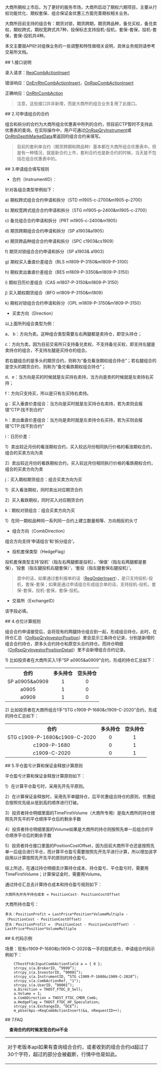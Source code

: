<p>大商所期权上市后，为了更好的服务市场，大商所启动了期权六期项目，主要从行权功能优化、期权套保、组合保证金优惠三方面完善期权相关业务。</p>
<p>大商所目前支持的组合有：期货对锁，期货跨期，期货跨品种，备兑买权，备兑卖权，期权跨式，期权宽跨式共7种，投保标志支持投机-投机，套保-套保，投机-套保，套保-投机共4种。</p>
<p>本文主要就API针对组保业务的一些调整和特性做相关说明，具体业务规则请参考交易所文档。</p>
<span class="anchor" id="8e88bd9d-16bd-4dbd-b13d-e85b1390815d"></span>
## 1.接口说明
<p>录入请求：<a href="../../JYJK/CTHOSTFTDCTRADERSPI/REQCOMBACTIONINSERT/">ReqCombActionInsert</a></p>
<p>错误响应：<a href="../../JYJK/CTHOSTFTDCTRADERAPI/ONERRRTNCOMBACTIONINSERT/">OnErrRtnCombActionInsert</a>，<a href="../../JYJK/CTHOSTFTDCTRADERAPI/ONRSPCOMBACTIONINSERT/">OnRspCombActionInsert</a></p>
<p>正确响应：<a href="../../JYJK/CTHOSTFTDCTRADERAPI/ONRTNCOMBACTION/">OnRtnCombAction</a></p>
<blockquote>
<p>注意，这些接口并非新增，而是大商所的组合业务复用了此接口。</p>
</blockquote>
<span class="anchor" id="c9996c5c-a6bb-4ed4-8472-5f892ac7aa2d"></span>
## 2.可申请组合的合约
<p>组合和拆分的合约为大商所组合优惠表中所列的合约，但目前CTP暂时不支持此优惠表的查询。在实际操作中，用户可通过<a href="../../JYJK/CTHOSTFTDCTRADERAPI/ONRSPQRYINSTRUMENT/">OnRspQryInstrument</a>或<a href="../../HQJK/CTHOSTFTDCMDSPI/ONRTNDEPTHMARKETDATA/">OnRtnDepthMarketData</a>里返回的组合合约来填写。</p>
<blockquote>
<p>目前的套利单合约（期货跨期和跨品种）基本都在大商所组合优惠表中。但是有一种情况，就是新合约上市，套利合约也是新合约的时候，当天是不包括在组合优惠表中的。</p>
</blockquote>
<span class="anchor" id="5bb6a22d-0f57-41d6-b7c6-706c2c27f43b"></span>
## 3.申请组合填写规则
<ul>
<li>合约（InstrumentID）：</li>
</ul>
<p>针对各组合类型举例如下：</p>
<p>a)  期权跨式组合合约申请和拆分（STD m1905-c-2700&amp;m1905-p-2700）</p>
<p>b)  期权宽跨式组合合约申请和拆分（STG m1905-p-2400&amp;m1905-c-2700）</p>
<p>c)  备兑组合合约申请和拆分（PRT m1905-c-2400&amp;m1905）</p>
<p>d)  期货跨期组合合约申请和拆分（SP a1903&amp;a1905）</p>
<p>e)  期货跨品种组合合约申请和拆分（SPC c1903&amp;cs1909）</p>
<p>f)  期货对锁组合合约申请和拆分（SP a1903&amp; a1903）</p>
<p>g)  期权买入垂直价差组合（BLS m1809-P-3150&amp;m1809-P-3100）</p>
<p>h)  期权卖出垂直价差组合（BES m1809-P-3350&amp;m1809-P-3150）</p>
<p>i)  期权日历价差组合（CAS m1807-P-3150&amp;m1809-P-3150）</p>
<p>j)  买入期权期货组合（BFO m1809-P-3150&amp;m1809）</p>
<p>k)  期权对锁组合合约申请和拆分（OPL m1809-P-3150&amp;m1809-P-3150）</p>
<ul>
<li>买卖方向（Direction）</li>
</ul>
<p>以上面所列组合类型为例：</p>
<p>a、  b：方向为卖。这种组合类型需要左右两腿都是卖持仓，即空头持仓；</p>
<p>c：方向为卖。因为目前交易所只支持备兑卖权，不支持备兑买权，即支持左腿是卖持仓的组合，不支持左腿是买持仓的组合。</p>
<p>若右腿组合的是多头的期货合约，则称为“备兑看涨期权组合持仓”；若右腿组合的是空头的期货合约，则称为“备兑看跌期权组合持仓”；</p>
<p>d、e：当方向是买的时候就是左买持右卖持，当方向是卖的时候就是左卖持右买持；</p>
<p>f：方向只支持买，所以是只有左买持右卖持。</p>
<p>g：买入垂直价差组合：当方向是买时就是左买持仓右卖持，若为卖则会报错“CTP:找不到合约”</p>
<p>h：卖出垂直价差组合：当方向是卖时就是左卖持仓右买持，若为买则会报错“CTP:找不到合约”</p>
<p>i：日历价差：</p>
<p>1）卖出较近月份的看涨期权合约，买入较远月份相同执行价格的看涨期权合约，组合的买卖方向为卖</p>
<p>2）卖出较近月份的看跌期权合约，买入较远月份相同执行价格的看跌期权合约，组合的买卖方向为卖</p>
<p>j：买入期权期货组合：组合买卖方向为买</p>
<p>1）买入看涨期权，同时卖出对应期货合约</p>
<p>2）买入看跌期权，同时买入对应期货合约</p>
<p>k：期权对锁组合：组合买卖方向为买</p>
<p>1）在同一期权品种同一系列同一合约上建立数量相等、方向相反的头寸</p>
<ul>
<li>组合方向（CombDirection）</li>
</ul>
<p>组合方向支持‘申请组合’和‘拆分组合’。</p>
<ul>
<li>投机套保类型（HedgeFlag）</li>
</ul>
<p>投机套保类型支持‘投机’（指左右两腿都是投机），‘保值’（指左右两腿都是套保），‘投套（指左腿投机右腿套保）’，‘套投（指左腿套保右腿投机）’。</p>
<blockquote>
<p>盘中的话，如果通过套利报单的话（<a href="../../JYJK/CTHOSTFTDCTRADERSPI/REQORDERINSERT/">ReqOrderInsert</a>），是只支持投机-投机，套保-套保；如果是通过申请组合形成组合单的话，支持投机-投机，套保-套保，投机-套保，套保-投机。</p>
</blockquote>
<ul>
<li>交易所（ExchangeID）</li>
</ul>
<p>该字段必填。</p>
<span class="anchor" id="5eccc228-bbfc-4256-8a1f-5f0be8cb2043"></span>
## 4.仓位计算规则
<p>组合合约申请接受后，会将现有的两腿持仓组合到一起，形成组合持仓。此时，在持仓汇总（<a href="../../JYJK/CTHOSTFTDCTRADERAPI/ONRSPQRYINVESTORPOSITION/">OnRspQryInvestorPosition</a>）里会显示三条持仓记录，分别是新增的组合合约持仓，原多头合约持仓和原空头合约持仓。而持仓明细（<a href="../../JYJK/CTHOSTFTDCTRADERAPI/ONRSPQRYINVESTORPOSITIONDETAIL/">OnRspQryInvestorPositionDetail</a>）里不会新增组合合约记录。</p>
<p>1)  比如投资者在大商所买入1手“SP a0905&amp;a0909”合约，形成的持仓汇总如下：</p>
<table><tr><th style="TEXT-ALIGN: center;">合约</th><th style="TEXT-ALIGN: center;">多头持仓</th><th style="TEXT-ALIGN: center;">空头持仓</th></tr><tr><td style="TEXT-ALIGN: center;">SP a0905&amp;a0909</td>
<td style="TEXT-ALIGN: center;">1</td>
<td style="TEXT-ALIGN: center;">0</td>
</tr>
<tr><td style="TEXT-ALIGN: center;">a0905</td>
<td style="TEXT-ALIGN: center;">1</td>
<td style="TEXT-ALIGN: center;">0</td>
</tr>
<tr><td style="TEXT-ALIGN: center;">a0909</td>
<td style="TEXT-ALIGN: center;">1</td>
<td style="TEXT-ALIGN: center;">0</td>
</tr>
</table>
<p>2)  比如投资者在大商所组合1手“STG c1909-P-1680&amp;c1909-C-2020”合约，形成的持仓汇总如下：</p>
<table><tr><th style="TEXT-ALIGN: center;">合约</th><th style="TEXT-ALIGN: center;">多头持仓</th><th style="TEXT-ALIGN: center;">空头持仓</th></tr><tr><td style="TEXT-ALIGN: center;">STG c1909-P-1680&amp;c1909-C-2020</td>
<td style="TEXT-ALIGN: center;">0</td>
<td style="TEXT-ALIGN: center;">1</td>
</tr>
<tr><td style="TEXT-ALIGN: center;">c1909-P-1680</td>
<td style="TEXT-ALIGN: center;">0</td>
<td style="TEXT-ALIGN: center;">1</td>
</tr>
<tr><td style="TEXT-ALIGN: center;">c1909-C-2020</td>
<td style="TEXT-ALIGN: center;">0</td>
<td style="TEXT-ALIGN: center;">1</td>
</tr>
</table>
<span class="anchor" id="fa097418-20fb-49a5-b1c2-d18e2002d30b"></span>
## 5.平仓盈亏计算和保证金释放计算原则
<p>平仓盈亏计算和保证金释放计算原则如下：</p>
<p>1）在计算平仓盈亏时，采用先开先平原则。</p>
<p>2）在计算保证金释放时，采用先平单腿持仓，后平优惠组合持仓的原则，优惠组合按照优先级从低到高的顺序进行打破。</p>
<p>3）投资者持仓明细里面的TimeFirstVolume（大商所专用）是指大商所的持仓按照先开先平的平仓顺序平仓后的剩余手数</p>
<p>4）投资者持仓明细里面的Volume如果是大商所的持仓则按照先单一后组合的平仓顺序平仓后的剩余手数</p>
<p>5）投资者持仓接口里面的PositionCostOffset，因为目前大商所平仓还是按照先单一后组合进行平仓，而计算平仓盈亏需要按照先开先平进行计算，所以增加该字段用以计算按照先开先平的原则的持仓盈亏。</p>
<p>综上所述，在通过持仓明细去计算持仓成本、持仓盈亏、平仓盈亏时，需要用TimeFirstVolume；计算保证金时，需要用Volume。</p>
<p>通过持仓汇总去计算持仓成本和持仓盈亏规则如下：</p>
<pre><code>大商所先开先平持仓成本 = PositionCost- PositionCostOffset
</code></pre>
<p>大商所持仓盈亏：</p>
<pre><code>多头：PositionProfit = LastPrice*Position*VolumeMultiple - 
（PositionCost - PositionCostOffset）
空头：PositionProfit = （PositionCost - PositionCostOffset） - 
LastPrice*Position*VolumeMultiple 
</code></pre>
<span class="anchor" id="1af7da5a-2cff-447c-8e52-709b984ddcf4"></span>
## 6.代码示例
<p>场景：现有c1909-P-1680和c1909-C-2020各一手的投机卖仓，申请组合代码示例如下：</p>
<pre><code>    CThostFtdcInputCombActionField a = { 0 };
    strcpy_s(a.BrokerID, “9999”);
    strcpy_s(a.InvestorID, “00001”);
    strcpy_s(a.InstrumentID, “STG c1909-P-1680&amp;c1909-C-2020”);
    strcpy_s(a.CombActionRef, "1");
    strcpy_s(a.UserID, “00001”);
    a.Direction = THOST_FTDC_D_Sell;
    a.Volume = 1;
    a.CombDirection = THOST_FTDC_CMDR_Comb;
    a.HedgeFlag = THOST_FTDC_HF_Speculation;
    strcpy_s(a.ExchangeID, “DCE”);
    m_pUserApi-&gt;ReqCombActionInsert(&amp;a, nRequestID++);
</code></pre>
<span class="anchor" id="d67095bf-efd9-4ebc-8dda-fd88b6eeaa72"></span>
## 7.FAQ
<p><div class="region_i"><p class="region_header" id="region_header_1" style="padding-left: 1em;font-weight : bold;text-indent: 0px;text-align: left;">查询合约的时候发现合约id不全</p><div class="region_panel" id="region_panel_1" style="display:block;"><table><tr><td>
<p>对于老版本api如果有查询组合合约，或者收到的组合合约id超过了30个字符，超过的部分会被截断，行情中也是如此。</p>
</td></tr></table>
</div><p class="region_tail" id="region_tail_1" style="border-top-color:transparent;border-bottom-width:0;"></p></div></p>
